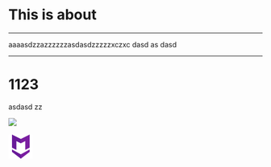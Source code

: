 # This is about
------
aaaasdzzazzzzzzasdasdzzzzzxczxc
dasd
as
dasd

-----
# 1123
asdasd
zz


![](/test.jpg)

![alt text](https://github.com/adam-p/markdown-here/raw/master/src/common/images/icon48.png "Logo Title Text 1")
